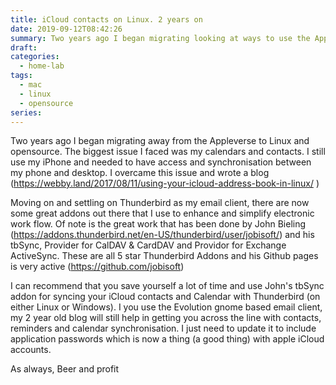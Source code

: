 ```yaml
---
title: iCloud contacts on Linux. 2 years on
date: 2019-09-12T08:42:26
summary: Two years ago I began migrating looking at ways to use the Appleverse without Apple and extending collaborative features to Linux and open source. The solutions where technical and so "kludgy".  Time and need of the masses has now made this now near native and easy to implement.
draft:
categories:
  - home-lab
tags:
  - mac
  - linux
  - opensource
series:
---
```


Two years ago I began migrating away from the Appleverse to Linux and opensource. The biggest issue I faced was my calendars and contacts. I still use my iPhone and needed to have access and synchronisation between my phone and desktop. I overcame this issue and wrote a blog (<https://webby.land/2017/08/11/using-your-icloud-address-book-in-linux/> ) 
 
 Moving on and settling on Thunderbird as my email client, there are now some great addons out there that I use to enhance and simplify electronic work flow. Of note is the great work that has been done by John Bieling (<https://addons.thunderbird.net/en-US/thunderbird/user/jobisoft/>) and his tbSync, Provider for CalDAV & CardDAV and Providor for Exchange ActiveSync. These are all 5 star Thunderbird Addons and his Github pages is very active (<https://github.com/jobisoft>) 
 
 I can recommend that you save yourself a lot of time and use John's tbSync addon for syncing your iCloud contacts and Calendar with Thunderbird (on either Linux or Windows). I you use the Evolution gnome based email client, my 2 year old blog will still help in getting you across the line with contacts, reminders and calendar synchronisation. I just need to update it to include application passwords which is now a thing (a good thing) with apple iCloud accounts. 
 
 As always, Beer and profit